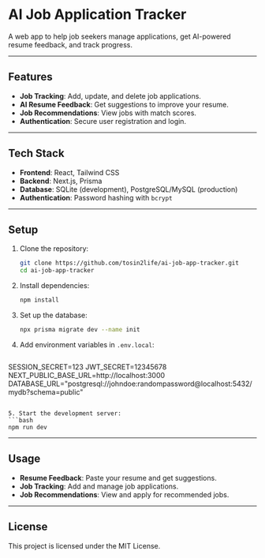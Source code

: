 # AI Job Application Tracker

A web app to help job seekers manage applications, get AI-powered resume feedback, and track progress.

---

## Features

- **Job Tracking**: Add, update, and delete job applications.
- **AI Resume Feedback**: Get suggestions to improve your resume.
- **Job Recommendations**: View jobs with match scores.
- **Authentication**: Secure user registration and login.

---

## Tech Stack

- **Frontend**: React, Tailwind CSS
- **Backend**: Next.js, Prisma
- **Database**: SQLite (development), PostgreSQL/MySQL (production)
- **Authentication**: Password hashing with `bcrypt`

---

## Setup

1. Clone the repository:

   ```bash
   git clone https://github.com/tosin2life/ai-job-app-tracker.git
   cd ai-job-app-tracker
   ```

2. Install dependencies:

   ```bash
   npm install
   ```

3. Set up the database:

   ```bash
   npx prisma migrate dev --name init
   ```

4. Add environment variables in `.env.local`:

   ```env
SESSION_SECRET=123
JWT_SECRET=12345678
NEXT_PUBLIC_BASE_URL=http://localhost:3000
DATABASE_URL="postgresql://johndoe:randompassword@localhost:5432/mydb?schema=public"
   ```

5. Start the development server:
   ```bash
   npm run dev
   ```

---

## Usage

- **Resume Feedback**: Paste your resume and get suggestions.
- **Job Tracking**: Add and manage job applications.
- **Job Recommendations**: View and apply for recommended jobs.

---

## License

This project is licensed under the MIT License.
